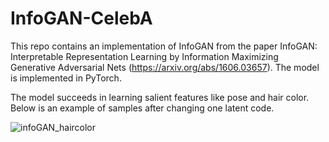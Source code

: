 # InfoGAN-CelebA

This repo contains an implementation of InfoGAN from the paper InfoGAN: Interpretable Representation Learning by Information Maximizing Generative Adversarial Nets (https://arxiv.org/abs/1606.03657). The model is implemented in PyTorch.

The model succeeds in learning salient features like pose and hair color. Below is an example of samples after changing one latent code.



![infoGAN_haircolor](https://github.com/ZakariaeBelmekki98/InfoGAN-CelebA/assets/110834462/70517ffc-6903-4bbc-afa6-e976f191813a)
